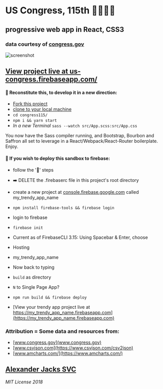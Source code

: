 # US Congress, 115th 🐍🇺🇸🤓
## progressive web app in React, CSS3
### data courtesy of [congress.gov](https://www.congress.gov)

![screenshot](/public/images/sshot2018Feb.png)

## [View project live at us-congress.firebaseapp.com/](https://us-congress.firebaseapp.com//)

#### :construction: Reconstitute this, to develop it in a new direction:
- [Fork this project](https://help.github.com/articles/fork-a-repo/)
- [clone to your local machine](https://help.github.com/articles/cloning-a-repository/)
- ```cd congress115/```
- ```npm i && yarn start```
 - _In a new Terminal_
 ```sass --watch src/App.scss:src/App.css```

You now have the Sass compiler running, and Bootstrap, Bourbon and Saffron all set to leverage in a React/Webpack/React-Router boilerplate. Enjoy.

#### :rocket: If you wish to deploy this sandbox to firebase:
- follow the ':construction:' steps

- ➡️ DELETE the .firebaserc file in this project's root directory

- create a new project at [console.firebase.google.com](firebase) called my_trendy_app_name
- ```npm install firebase-tools && firebase login```
- login to firebase
- ```firebase init```
- Current as of FirebaseCLI 3.15: Using Spacebar & Enter, choose
 - Hosting
 - my_trendy_app_name
- Now back to typing
 - ```build``` as directory
 - ```N``` to Single Page App?

- ```npm run build && firebase deploy```
- [View your trendy app project live at https://my_trendy_app_name.firebaseapp.com](https://my_trendy_app_name.firebaseapp.com)

### Attribution = Some data and resources from:
- [www.congress.gov](www.congress.gov)
- [www.csvjson.com](https://www.csvjson.com/csv2json)
- [www.amcharts.com/](https://www.amcharts.com/)

## [Alexander Jacks SVC](https://alexanderjacks.info)

_MIT License 2018_
